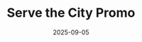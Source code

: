---
title: "Serve the City Promo"
date: 2025-09-05
description: "Video for Serve The City Dublin by omar o'sullivan"
video_url: "https://vimeo.com/24798930?ts=0&share=copy"
video_type: "vimeo"
featured: false
---